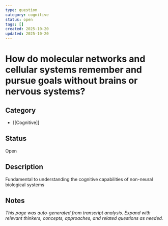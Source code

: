 ```yaml
---
type: question
category: cognitive
status: open
tags: []
created: 2025-10-20
updated: 2025-10-20
---
```


# How do molecular networks and cellular systems remember and pursue goals without brains or nervous systems?

## Category

- [[Cognitive]]

## Status

Open

## Description

Fundamental to understanding the cognitive capabilities of non-neural biological systems

## Notes

*This page was auto-generated from transcript analysis. Expand with relevant thinkers, concepts, approaches, and related questions as needed.*

